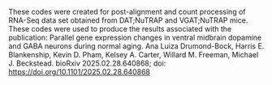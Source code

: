 These codes were created for post-alignment and count processing of RNA-Seq data set obtained from DAT;NuTRAP and VGAT;NuTRAP mice.
These codes were used to produce the results associated with the publication:  Parallel gene expression changes in ventral midbrain dopamine and GABA neurons during normal aging. Ana Luiza Drumond-Bock, Harris E. Blankenship, Kevin D. Pham, Kelsey A. Carter, Willard M. Freeman, Michael J. Beckstead. bioRxiv 2025.02.28.640868; doi: https://doi.org/10.1101/2025.02.28.640868
